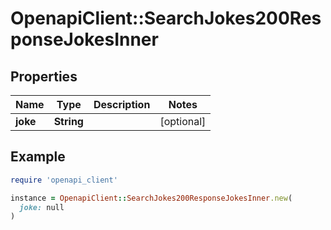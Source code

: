# OpenapiClient::SearchJokes200ResponseJokesInner

## Properties

| Name | Type | Description | Notes |
| ---- | ---- | ----------- | ----- |
| **joke** | **String** |  | [optional] |

## Example

```ruby
require 'openapi_client'

instance = OpenapiClient::SearchJokes200ResponseJokesInner.new(
  joke: null
)
```

